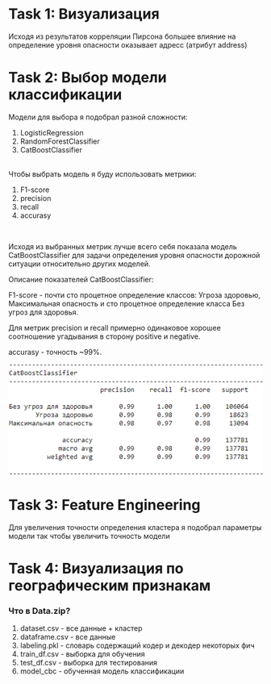 # Task 1: Визуализация

Исходя из результатов корреляции Пирсона большее влияние на определение уровня опасности оказывает адресс (атрибут address)

# Task 2: Выбор модели классификации

Модели для выбора я подобрал разной сложности:

1. LogisticRegression
2. RandomForestClassifier
3. CatBoostClassifier

<br/>
Чтобы выбрать модель я буду использовать метрики:

1. F1-score
2. precision
3. recall
4. accurasy

<br/>

Исходя из выбранных метрик лучше всего себя показала модель CatBoostClassifier для задачи определения уровня опасности дорожной ситуации относительно других моделей.

Описание показателей CatBoostClassifier:

F1-score - почти сто процетное определение классов: Угроза здоровью, Максимальная опасность и сто процетное определение класса Без угроз для здоровья.

Для метрик precision и recall примерно одинаковое хорошее соотношение угадывания в сторону positive и negative. 

accurasy - точность ~99%.

![image.png](cb.png)

# Task 3: Feature Engineering

Для увеличения точности определения кластера я подобрал параметры модели так чтобы увеличить точность модели

# Task 4: Визуализация по географическим признакам

### Что в Data.zip?

1. dataset.csv - все данные + кластер
2. dataframe.csv - все данные
3. labeling.pkl - словарь содержащий кодер и декодер некоторых фич
4. train_df.csv - выборка для обучения
5. test_df.csv - выборка для тестирования
6. model_cbc - обученная модель классификации
